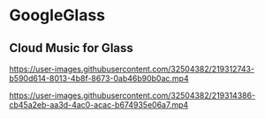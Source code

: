 # GoogleGlass

## Cloud Music for Glass

https://user-images.githubusercontent.com/32504382/219312743-b590d614-8013-4b8f-8673-0ab46b90b0ac.mp4

https://user-images.githubusercontent.com/32504382/219314386-cb45a2eb-aa3d-4ac0-acac-b674935e06a7.mp4
